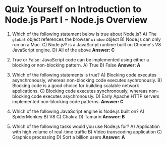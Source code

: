 # Quiz Yourself on Introduction to Node.js Part I - Node.js Overview

1. Which of the following statement below is true about Node.js?
A) The `global` object references the browser `window` object
B) Node.js can only run on a Mac.
C) Node.js® is a JavaScript runtime built on Chrome's V8 JavaScript engine.
D) All of the above
**Answer: C** 

2. True or False: JavaScript code can be implemented using either a blocking or non-blocking pattern.
A) True
B) False
**Answer: A** 

3. Which of the following statements is true?
A) Blocking code executes asynchronously, whereas non-blocking code executes sychronously. 
B) Blocking code is a good choice for building scalable network applications.
C) Blocking code executes synchronously, whereas non-blocking code executes asychronously. 
D) Early Apache HTTP servers implemented non-blocking code patterns.
**Answer: C** 

4. Which of the following JavaScript engine is Node.js built on? 
A) SpiderMonkey
B) V8
C) Chakra
D) Tamarin
**Answer: B** 

5. Which of the following tasks would you use Node.js for?
A) Application with high volume of real-time traffic
B) Video transcoding application
C) Graphics processing
D) Sort a billion users
**Answer: A** 
